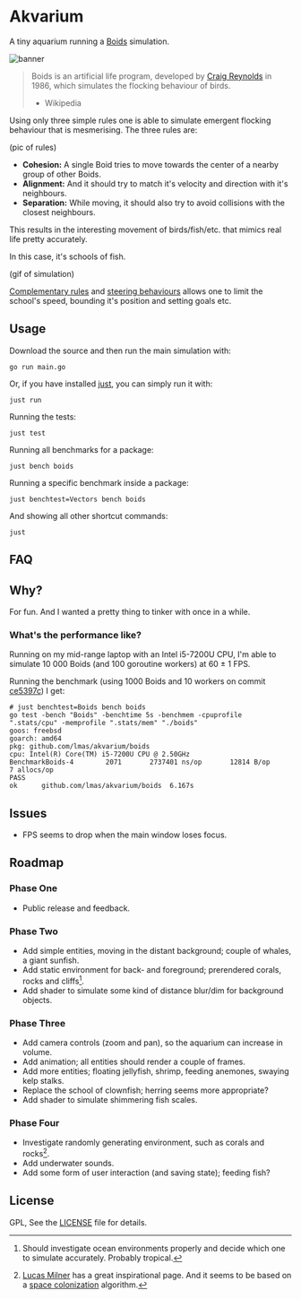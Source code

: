 
# Akvarium

A tiny aquarium running a [Boids] simulation.

![banner]

> Boids is an artificial life program,
> developed by [Craig Reynolds] in 1986,
> which simulates the flocking behaviour of birds.
> - Wikipedia

Using only three simple rules one is able to simulate emergent flocking behaviour that is mesmerising.
The three rules are:

(pic of rules)

- **Cohesion:** A single Boid tries to move towards the center of a nearby group of other Boids.
- **Alignment:** And it should try to match it's velocity and direction with it's neighbours.
- **Separation:** While moving, it should also try to avoid collisions with the closest neighbours.

This results in the interesting movement of birds/fish/etc. that mimics real life pretty accurately.

In this case, it's schools of fish.

(gif of simulation)

[Complementary rules] and [steering behaviours] allows one to limit the school's speed,
bounding it's position and setting goals etc.

[Boids]: https://en.wikipedia.org/wiki/Boids
[banner]: ./assets/banner.svg
[Craig Reynolds]: https://www.red3d.com/cwr/boids/
[Complementary rules]: https://vergenet.net/~conrad/boids/pseudocode.html
[steering behaviours]: https://gamedevelopment.tutsplus.com/series/understanding-steering-behaviors--gamedev-12732



## Usage

Download the source and then run the main simulation with:

    go run main.go

Or, if you have installed [just], you can simply run it with:

    just run

Running the tests:

    just test

Running all benchmarks for a package:

    just bench boids

Running a specific benchmark inside a package:

    just benchtest=Vectors bench boids

And showing all other shortcut commands:

    just



## FAQ

## Why?

For fun. And I wanted a pretty thing to tinker with once in a while.

### What's the performance like?

Running on my mid-range laptop with an Intel i5-7200U CPU,
I'm able to simulate 10 000 Boids (and 100 goroutine workers) at 60 ± 1 FPS.

Running the benchmark (using 1000 Boids and 10 workers on commit [ce5397c]) I get:

```
# just benchtest=Boids bench boids
go test -bench "Boids" -benchtime 5s -benchmem -cpuprofile ".stats/cpu" -memprofile ".stats/mem" "./boids"
goos: freebsd
goarch: amd64
pkg: github.com/lmas/akvarium/boids
cpu: Intel(R) Core(TM) i5-7200U CPU @ 2.50GHz
BenchmarkBoids-4   	    2071	   2737401 ns/op	   12814 B/op	       7 allocs/op
PASS
ok  	github.com/lmas/akvarium/boids	6.167s
```


## Issues

- FPS seems to drop when the main window loses focus.

## Roadmap

### Phase One

- Public release and feedback.

### Phase Two

- Add simple entities, moving in the distant background; couple of whales, a giant sunfish.
- Add static environment for back- and foreground; prerendered corals, rocks and cliffs[^1].
- Add shader to simulate some kind of distance blur/dim for background objects.

### Phase Three

- Add camera controls (zoom and pan), so the aquarium can increase in volume.
- Add animation; all entities should render a couple of frames.
- Add more entities; floating jellyfish, shrimp, feeding anemones, swaying kelp stalks.
- Replace the school of clownfish; herring seems more appropriate?
- Add shader to simulate shimmering fish scales.

### Phase Four

- Investigate randomly generating environment, such as corals and rocks[^2].
- Add underwater sounds.
- Add some form of user interaction (and saving state); feeding fish?

## License

GPL, See the [LICENSE] file for details.

[just]: https://github.com/casey/just
[ce5397c]: https://github.com/lmas/akvarium/commit/ce5397cee27cf6f4698a6bcff17b314aaca788b5
[LICENSE]: LICENSE
[Lucas Milner]: https://www.lucasmilner.com/growing-virtual-coral
[space colonization]: http://marcinignac.com/experiments/space-colonization/

[^1]: Should investigate ocean environments properly and decide which one to simulate accurately. Probably tropical.
[^2]: [Lucas Milner] has a great inspirational page. And it seems to be based on a [space colonization] algorithm.
